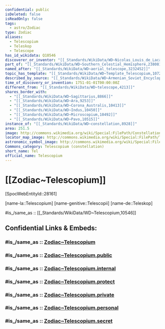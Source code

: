 ```yaml
---
confidential: public
isDeleted: false
isReadOnly: false
tags:
  - astro/Zodiac
type: Zodiac
aliases:
  - Telescopium
  - Teleskop
  - Telescope
has_id_wikidata: Q10546
discoverer_or_inventor: "[[_Standards/WikiData/WD~Nicolas_Louis_de_Lacaille,202703]]"
part_of: "[[_Standards/WikiData/WD~Southern_Celestial_Hemisphere,2380815]]"
named_after: "[[_Standards/WikiData/WD~aerial_telescope,3232452]]"
topic_has_template: "[[_Standards/WikiData/WD~Template_Telescopium,10729012]]"
described_by_source: "[[_Standards/WikiData/WD~Armenian_Soviet_Encyclopedia,_vol._6,124737633]]"
time_of_discovery_or_invention: 1751-01-01T00:00:00Z
different_from: "[[_Standards/WikiData/WD~telescope,4213]]"
shares_border_with:
  - "[[_Standards/WikiData/WD~Sagittarius,8866]]"
  - "[[_Standards/WikiData/WD~Ara,9253]]"
  - "[[_Standards/WikiData/WD~Corona_Australis,10413]]"
  - "[[_Standards/WikiData/WD~Indus,10450]]"
  - "[[_Standards/WikiData/WD~Microscopium,10492]]"
  - "[[_Standards/WikiData/WD~Pavo,10515]]"
instance_of: "[[_Standards/WikiData/WD~constellation,8928]]"
area: 251.5
image: http://commons.wikimedia.org/wiki/Special:FilePath/Constellation%20Telescopium.jpg
locator_map_image: http://commons.wikimedia.org/wiki/Special:FilePath/Telescopium%20constellation%20map.svg
astronomic_symbol_image: http://commons.wikimedia.org/wiki/Special:FilePath/Telescopium%20symbol%20%28Moskowitz%2C%20variable%20width%29.svg
Commons_category: Telescopium (constellation)
short_name: Tel
official_name: Telescopium
---
```


# [[Zodiac~Telescopium]] 

[SpocWebEntityId::28161]

[name-la::Telescopium]
[name-genitive::Telescopii]
[name-de::Teleskop]

#is_/same_as :: [[_Standards/WikiData/WD~Telescopium,10546]] 

## Confidential Links & Embeds: 

### #is_/same_as :: [Zodiac~Telescopium](/_Standards/Astronomy/Star~Constellation/Zodiac~Telescopium.md) 

### #is_/same_as :: [Zodiac~Telescopium.public](/_public/Astronomy/Star~Constellation/Zodiac~Telescopium.public.md) 

### #is_/same_as :: [Zodiac~Telescopium.internal](/_internal/Astronomy/Star~Constellation/Zodiac~Telescopium.internal.md) 

### #is_/same_as :: [Zodiac~Telescopium.protect](/_protect/Astronomy/Star~Constellation/Zodiac~Telescopium.protect.md) 

### #is_/same_as :: [Zodiac~Telescopium.private](/_private/Astronomy/Star~Constellation/Zodiac~Telescopium.private.md) 

### #is_/same_as :: [Zodiac~Telescopium.personal](/_personal/Astronomy/Star~Constellation/Zodiac~Telescopium.personal.md) 

### #is_/same_as :: [Zodiac~Telescopium.secret](/_secret/Astronomy/Star~Constellation/Zodiac~Telescopium.secret.md)

